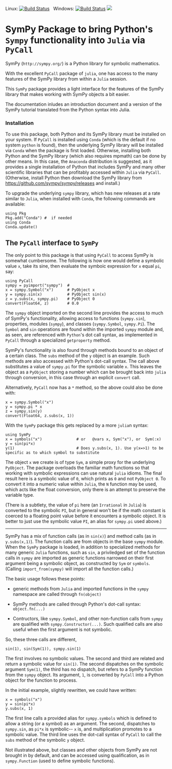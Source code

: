 Linux: [![Build Status](https://travis-ci.org/JuliaPy/SymPy.jl.svg?branch=master)](https://travis-ci.org/JuliaPy/SymPy.jl)
&nbsp;
Windows: [![Build Status](https://ci.appveyor.com/api/projects/status/github/JuliaPy/SymPy.jl?branch=master&svg=true)](https://ci.appveyor.com/project/jverzani/sympy-jl)
[![](https://img.shields.io/badge/docs-stable-blue.svg)](https://juliahub.com/docs/SymPy)



# SymPy Package to bring Python's `Sympy` functionality into `Julia` via `PyCall`



SymPy  (`http://sympy.org/`)  is a Python library for symbolic mathematics.

With the excellent `PyCall` package of `julia`, one has access to the
many features of the SymPy library from within a `Julia` session.

This `SymPy` package provides a light interface for  the
features of the SymPy library that makes working with SymPy objects a bit
easier.

The documentation inludes an introduction document and a version of
the SymPy tutorial translated from the Python syntax into Julia.

### Installation

To use this package, both Python and its SymPy library must be
installed on your system. If `PyCall` is installed using `Conda`
(which is the default if no system `python` is found), then the
underlying SymPy library will be installed via `Conda` when the
package is first loaded. Otherwise, installing both Python and the
SymPy library (which also requires mpmath) can be done by other means.
In this case, the `Anaconda` distribution is suggested, as it provides a single
installation of Python that includes SymPy and many other
scientific libraries that can be profitably accessed within `Julia`
via `PyCall`. (Otherwise, install Python then download the SymPy
library from https://github.com/sympy/sympy/releases and install.)

To upgrade the underlying `sympy` library, which has new releases at a
rate similar to `Julia`, when installed with `Conda`, the following commands
are available:

```
using Pkg
Pkg.add("Conda") #  if needed
using Conda
Conda.update()
```

## The `PyCall` interface to `SymPy`

The only point to this package is that using `PyCall` to access
SymPy is somewhat cumbersome. The following is how one would define
a symbolic value `x`, take its sine, then evaluate the symboic
expression for `x` equal `pi`, say:

```
using PyCall
sympy = pyimport("sympy")  #
x = sympy.Symbol("x")      # PyObject x
y = sympy.sin(x)           # PyObject sin(x)
z = y.subs(x, sympy.pi)    # PyObject 0
convert(Float64, z)        # 0.0
```


The `sympy` object imported on the second line provides the access to
much of SymPy's functionality, allowing access to functions
(`sympy.sin`), properties, modules (`sympy`), and classes
(`sympy.Symbol`, `sympy.Pi`).  The `Symbol` and `sin` operations are found
within the imported `sympy` module and, as seen, are referenced with
`Python`'s dot call syntax, as implemented in `PyCall` through a
specialized `getproperty` method.

SymPy's functionality is also found through methods bound to
an object of a certain class. The `subs` method of the `y` object is an
example. Such methods are also accessed with Python's dot-call
syntax. The call above substitutes a value of `sympy.pi` for the
symbolic variable `x`. This leaves the object as a `PyObject` storing
a number which can be brought back into `julia` through conversion, in
this case through an explicit `convert` call.


Alternatively, `PyCall` now has a `*` method, so the above could also be done with:

```
x = sympy.Symbol("x")
y = sympy.pi * x
z = sympy.sin(y)
convert(Float64, z.subs(x, 1))
```

With the `SymPy` package this gets replaced by a more `julia`n syntax:

```
using SymPy
x = symbols("x")		       # or   @vars x, Sym("x"), or  Sym(:x)
y = sin(pi*x)
y(1)                           # Does y.subs(x, 1). Use y(x=>1) to be specific as to which symbol to substitute
```

The object `x` we create is of type `Sym`, a simple proxy for the
underlying `PyObject`. The package overloads the familiar math functions so
that working with symbolic expressions can use natural `julia`
idioms. The final result  here is a symbolic value of `0`, which
prints as `0` and not `PyObject 0`. To convert it into a numeric value
within `Julia`, the `N` function may be used, which acts like the
float conversion, only there is an attempt to preserve the variable type.

(There is a subtlety, the value of `pi` here (an `Irrational` in
`Julia`) is converted to the symbolic `PI`, but in general won't be if
the math constant is coerced to a floating point value before it
encounters a symbolic object. It is better to just use the symbolic
value `PI`, an alias for `sympy.pi` used above.)


----


SymPy has a mix of function calls (as in `sin(x)`) and method calls
(as in `y.subs(x,1)`). The function calls are from objects in the base
`sympy` module. When the `SymPy` package is loaded, in addition to
specialized methods for many generic `Julia` functions, such as `sin`,
a priviledged set of the function calls in `sympy` are imported as
generic functions narrowed on their first argument being a symbolic
object, as constructed by `Sym` or `symbols`. (Calling
`import_from(sympy)` will import all the function calls.)

The basic usage follows these points:

* generic methods from `Julia` and imported functions in the `sympy`
  namespace are called through `fn(object)`

* SymPy methods are called through Python's dot-call syntax:
  `object.fn(...)`

* Contructors, like `sympy.Symbol`, and other non-function calls from `sympy` are qualified
  with `sympy.Constructor(...)`. Such qualified calls are also useful
  when the first argument is not symbolic.


So, these three calls are different,

```
sin(1), sin(Sym(1)), sympy.sin(1)
```

The first involves no symbolic values. The second and third are
related and return a symbolic value for `sin(1)`. The second
dispatches on the symbolic argument `Sym(1)`, the third has no
dispatch, but refers to a SymPy function from the `sympy` object. Its
argument, `1`, is converted by `PyCall` into a Python object for the
function to process.

In the initial example, slightly rewritten, we could have written:

```
x = symbols("x")
y = sin(pi*x)
y.subs(x, 1)
```

The first line calls a provided alias for `sympy.symbols` which is
defined to allow a string (or a symbol) as an argument. The second,
dispatches to `sympy.sin`, as `pi*x` is symbolic-- `x` is, and
multiplication promotes to a symbolic value. The third line uses the
dot-call syntax of `PyCall` to call the `subs` method of the symbolic
`y` object.


Not illustrated above, but classes and other objects from SymPy are
not brought in by default, and can be accessed using qualification, as
in `sympy.Function` (used to define symbolic functions).

